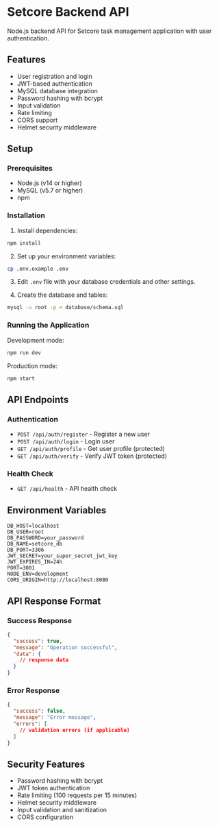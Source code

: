 # Setcore Backend API

Node.js backend API for Setcore task management application with user authentication.

## Features

- User registration and login
- JWT-based authentication
- MySQL database integration
- Password hashing with bcrypt
- Input validation
- Rate limiting
- CORS support
- Helmet security middleware

## Setup

### Prerequisites

- Node.js (v14 or higher)
- MySQL (v5.7 or higher)
- npm

### Installation

1. Install dependencies:
```bash
npm install
```

2. Set up your environment variables:
```bash
cp .env.example .env
```

3. Edit `.env` file with your database credentials and other settings.

4. Create the database and tables:
```bash
mysql -u root -p < database/schema.sql
```

### Running the Application

Development mode:
```bash
npm run dev
```

Production mode:
```bash
npm start
```

## API Endpoints

### Authentication

- `POST /api/auth/register` - Register a new user
- `POST /api/auth/login` - Login user
- `GET /api/auth/profile` - Get user profile (protected)
- `GET /api/auth/verify` - Verify JWT token (protected)

### Health Check

- `GET /api/health` - API health check

## Environment Variables

```
DB_HOST=localhost
DB_USER=root
DB_PASSWORD=your_password
DB_NAME=setcore_db
DB_PORT=3306
JWT_SECRET=your_super_secret_jwt_key
JWT_EXPIRES_IN=24h
PORT=3001
NODE_ENV=development
CORS_ORIGIN=http://localhost:8080
```

## API Response Format

### Success Response
```json
{
  "success": true,
  "message": "Operation successful",
  "data": {
    // response data
  }
}
```

### Error Response
```json
{
  "success": false,
  "message": "Error message",
  "errors": [
    // validation errors (if applicable)
  ]
}
```

## Security Features

- Password hashing with bcrypt
- JWT token authentication
- Rate limiting (100 requests per 15 minutes)
- Helmet security middleware
- Input validation and sanitization
- CORS configuration